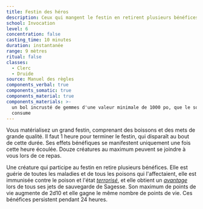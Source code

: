 ```yaml
---
title: Festin des héros
description: Ceux qui mangent le festin en retirent plusieurs bénéfices.
school: Invocation
level: 6
concentration: false
casting_time: 10 minutes
duration: instantanée
range: 9 mètres
ritual: false
classes:
  - Clerc
  - Druide
source: Manuel des règles
components_verbal: true
components_somatic: true
components_material: true
components_materials: >-
  un bol incrusté de gemmes d'une valeur minimale de 1000 po, que le sort
  consume
---
```

Vous matérialisez un grand festin, comprenant des boissons et des mets de grande qualité. Il faut 1 heure pour terminer le festin, qui disparaît au bout de cette durée. Ses effets bénéfiques se manifestent uniquement une fois cette heure écoulée. Douze créatures au maximum peuvent se joindre à vous lors de ce repas.

Une créature qui participe au festin en retire plusieurs bénéfices. Elle est guérie de toutes les maladies et de tous les poisons qui l'affectaient, elle est immunisée contre le poison et l'état [_terrorisé_](/gerer-la-sante-du-personnage/#terrorise), et elle obtient un [_avantage_](/utiliser-les-caracteristiques/#avantage-et-desavantage) lors de tous ses jets de sauvegarde de Sagesse. Son maximum de points de vie augmente de 2d10 et elle gagne le même nombre de points de vie. Ces bénéfices persistent pendant 24 heures.
